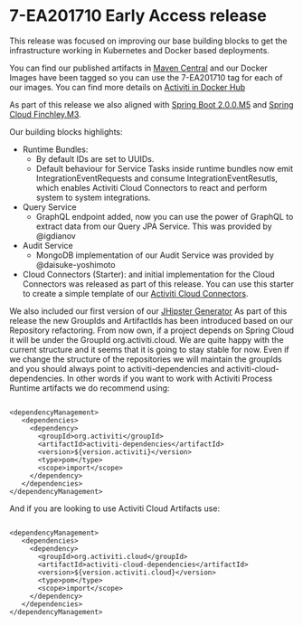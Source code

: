 # 7-EA201710 Early Access release

This release was focused on improving our base building blocks to get the infrastructure working in Kubernetes and Docker based deployments.

You can find our published artifacts in [Maven Central](http://search.maven.org/#search%7Cga%7C1%7Cactiviti-cloud)
and our Docker Images have been tagged so you can use the 7-EA201710 tag for each of our images. You can find more details on
[Activiti in Docker Hub](https://hub.docker.com/u/activiti/)

As part of this release we also aligned with [Spring Boot 2.0.0.M5](https://github.com/spring-projects/spring-boot/wiki/Spring-Boot-2.0.0-M5-Release-Notes) and [Spring Cloud Finchley.M3](https://github.com/spring-projects/spring-cloud/wiki/Spring-Cloud-Finchley-Release-Notes).

Our building blocks highlights:
- Runtime Bundles:
  - By default IDs are set to UUIDs.
  - Default behaviour for Service Tasks inside runtime bundles now emit IntegrationEventRequests and consume IntegrationEventResutls, which enables Activiti Cloud Connectors to react and perform system to system integrations.
- Query Service
  - GraphQL endpoint added, now you can use the power of GraphQL to extract data from our Query JPA Service. This was provided by @igdianov
- Audit Service
  - MongoDB implementation of our Audit Service was provided by @daisuke-yoshimoto
- Cloud Connectors (Starter): and initial implementation for the Cloud Connectors was released as part of this release. You can use this starter to create a simple template of our [Activiti Cloud Connectors](https://github.com/Activiti/activiti-cloud-connectors).

We also included our first version of our [JHipster Generator](https://github.com/Activiti/generator-jhipster-activiti)
As part of this release the new GroupIds and ArtifactIds has been introduced based on our Repository refactoring. From now own, if a project depends on Spring Cloud it will be under the GroupId org.activiti.cloud.
We are quite happy with the current structure and it seems that it is going to stay stable for now. Even if we change the structure of the repositories we will maintain the groupIds and you should always point to activiti-dependencies and activiti-cloud-dependencies. In other words if you want to work with Activiti Process Runtime artifacts we do recommend using:
```

<dependencyManagement>
   <dependencies>
     <dependency>
       <groupId>org.activiti</groupId>
       <artifactId>activiti-dependencies</artifactId>
       <version>${version.activiti}</version>
       <type>pom</type>
       <scope>import</scope>
     </dependency>
   </dependencies>
</dependencyManagement>

```
And if you are looking to use Activiti Cloud Artifacts use:

```

<dependencyManagement>
   <dependencies>
     <dependency>
       <groupId>org.activiti.cloud</groupId>
       <artifactId>activiti-cloud-dependencies</artifactId>
       <version>${version.activiti.cloud}</version>
       <type>pom</type>
       <scope>import</scope>
     </dependency>
   </dependencies>
</dependencyManagement>

```
